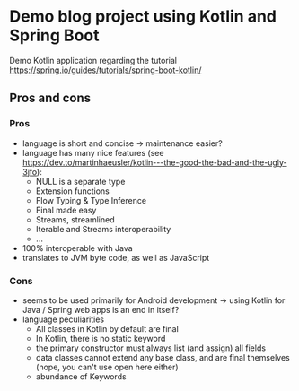 # Demo blog project using Kotlin and Spring Boot

Demo Kotlin application regarding the tutorial https://spring.io/guides/tutorials/spring-boot-kotlin/

## Pros and cons

### Pros

* language is short and concise -> maintenance easier?
* language has many nice features (see https://dev.to/martinhaeusler/kotlin---the-good-the-bad-and-the-ugly-3jfo):
    * NULL is a separate type
    * Extension functions
    * Flow Typing & Type Inference
    * Final made easy
    * Streams, streamlined
    * Iterable and Streams interoperability
    * ...
* 100% interoperable with Java
* translates to JVM byte code, as well as JavaScript

### Cons

* seems to be used primarily for Android development -> using Kotlin for Java / Spring web apps is an end in itself?
* language peculiarities
    * All classes in Kotlin by default are final
    * In Kotlin, there is no static keyword
    * the primary constructor must always list (and assign) all fields
    * data classes cannot extend any base class, and are final themselves (nope, you can't use open here either)
    * abundance of Keywords
